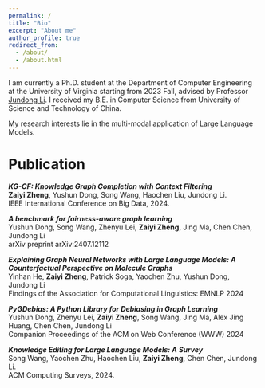 ```yaml
---
permalink: /
title: "Bio"
excerpt: "About me"
author_profile: true
redirect_from: 
  - /about/
  - /about.html
---
```


I am currently a Ph.D. student at the Department of Computer Engineering at the University of Virginia starting from 2023 Fall, advised by Professor [Jundong Li](https://jundongli.github.io/). I received my B.E. in Computer Science from University of Science and Technology of China.

My research interests lie in the multi-modal application of Large Language Models.


Publication
======

***KG-CF: Knowledge Graph Completion with Context Filtering*** <br>
**Zaiyi Zheng**, Yushun Dong, Song Wang, Haochen Liu, Jundong Li. <br>
IEEE International Conference on Big Data, 2024.

***A benchmark for fairness-aware graph learning***  <br>
Yushun Dong, Song Wang, Zhenyu Lei, **Zaiyi Zheng**, Jing Ma, Chen Chen, Jundong Li  <br>
arXiv preprint arXiv:2407.12112

***Explaining Graph Neural Networks with Large Language Models: A Counterfactual Perspective on Molecule Graphs***  <br>
Yinhan He, **Zaiyi Zheng**, Patrick Soga, Yaochen Zhu, Yushun Dong, Jundong Li  <br>
Findings of the Association for Computational Linguistics: EMNLP 2024

***PyGDebias: A Python Library for Debiasing in Graph Learning***  <br>
Yushun Dong, Zhenyu Lei, **Zaiyi Zheng**, Song Wang, Jing Ma, Alex Jing Huang, Chen Chen, Jundong Li <br>
Companion Proceedings of the ACM on Web Conference (WWW) 2024

***Knowledge Editing for Large Language Models: A Survey*** <br>
Song Wang, Yaochen Zhu, Haochen Liu, **Zaiyi Zheng**, Chen Chen, Jundong Li. <br>
ACM Computing Surveys, 2024.




